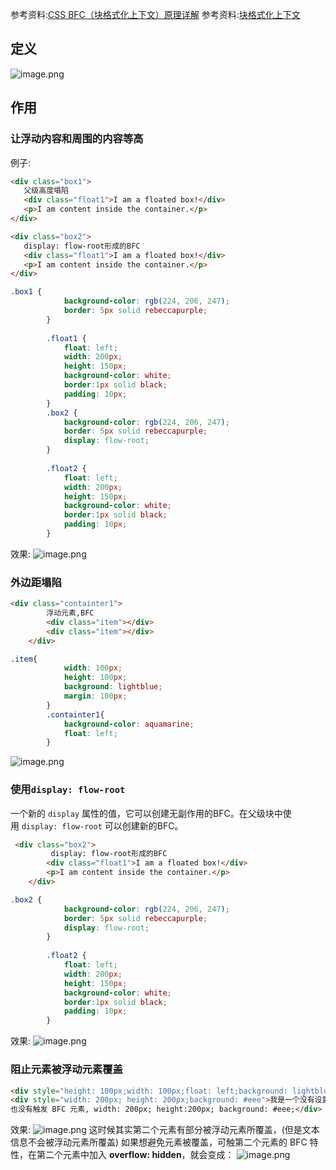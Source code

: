 参考资料:[CSS BFC（块格式化上下文）原理详解](https://blog.csdn.net/qq_36770641/article/details/88972542)
参考资料:[块格式化上下文](https://developer.mozilla.org/zh-CN/docs/Web/Guide/CSS/Block_formatting_context)
## 定义
![image.png](https://cdn.nlark.com/yuque/0/2021/png/309803/1611383551624-2a541949-637d-47c8-92d9-a462e755fda7.png#align=left&display=inline&height=566&margin=%5Bobject%20Object%5D&name=image.png&originHeight=1132&originWidth=1902&size=731119&status=done&style=none&width=951)
## 作用
### 让浮动内容和周围的内容等高
例子:
```html
<div class="box1">
   父级高度塌陷
   <div class="float1">I am a floated box!</div>
   <p>I am content inside the container.</p>
</div>

<div class="box2">
   display: flow-root形成的BFC
   <div class="float1">I am a floated box!</div>
   <p>I am content inside the container.</p>
</div>
```
```css
.box1 {
            background-color: rgb(224, 206, 247);
            border: 5px solid rebeccapurple;
        }
        
        .float1 {
            float: left;
            width: 200px;
            height: 150px;
            background-color: white;
            border:1px solid black;
            padding: 10px;
        }
        .box2 {
            background-color: rgb(224, 206, 247);
            border: 5px solid rebeccapurple;
            display: flow-root;
        }
        
        .float2 {
            float: left;
            width: 200px;
            height: 150px;
            background-color: white;
            border:1px solid black;
            padding: 10px;
        }
```
效果:
![image.png](https://cdn.nlark.com/yuque/0/2021/png/309803/1611384978017-0e67dbef-debe-4692-a942-9ba5d9228ce3.png#align=left&display=inline&height=377&margin=%5Bobject%20Object%5D&name=image.png&originHeight=754&originWidth=1416&size=259011&status=done&style=none&width=708)
### 外边距塌陷
```html
<div class="containter1">
        浮动元素,BFC
        <div class="item"></div>
        <div class="item"></div>
    </div>
```
```css
.item{
            width: 100px;
            height: 100px;
            background: lightblue;
            margin: 100px;
        }
        .containter1{
            background-color: aquamarine;
            float: left;
        }
```
![image.png](https://cdn.nlark.com/yuque/0/2021/png/309803/1611385032847-7d368921-7927-4bb7-844d-3c6793048e3b.png#align=left&display=inline&height=542&margin=%5Bobject%20Object%5D&name=image.png&originHeight=1084&originWidth=644&size=124924&status=done&style=none&width=322)
### 使用`display: flow-root`
一个新的 `display` 属性的值，它可以创建无副作用的BFC。在父级块中使用 `display: flow-root` 可以创建新的BFC。
```html
 <div class="box2">
         display: flow-root形成的BFC
        <div class="float1">I am a floated box!</div>
        <p>I am content inside the container.</p>
    </div>
```
```css
.box2 {
            background-color: rgb(224, 206, 247);
            border: 5px solid rebeccapurple;
            display: flow-root;
        }
        
        .float2 {
            float: left;
            width: 200px;
            height: 150px;
            background-color: white;
            border:1px solid black;
            padding: 10px;
        }  
```
效果:
![image.png](https://cdn.nlark.com/yuque/0/2021/png/309803/1611385153173-62d63b4d-b55b-4ff0-b713-522622e19cff.png#align=left&display=inline&height=206&margin=%5Bobject%20Object%5D&name=image.png&originHeight=412&originWidth=940&size=115861&status=done&style=none&width=470)
### 阻止元素被浮动元素覆盖
```html
<div style="height: 100px;width: 100px;float: left;background: lightblue">我是一个左浮动的元素</div>
<div style="width: 200px; height: 200px;background: #eee">我是一个没有设置浮动, 
也没有触发 BFC 元素, width: 200px; height:200px; background: #eee;</div>
```
效果:
![image.png](https://cdn.nlark.com/yuque/0/2021/png/309803/1611385236592-fd3b7570-f1cd-4fc6-8ede-33efece7779f.png#align=left&display=inline&height=220&margin=%5Bobject%20Object%5D&name=image.png&originHeight=440&originWidth=432&size=37582&status=done&style=none&width=216)
这时候其实第二个元素有部分被浮动元素所覆盖，(但是文本信息不会被浮动元素所覆盖) 如果想避免元素被覆盖，可触第二个元素的 BFC 特性，在第二个元素中加入 **overflow: hidden**，就会变成：
![image.png](https://cdn.nlark.com/yuque/0/2021/png/309803/1611385281091-ccc64ecc-e143-4dc3-894e-156f839e2c77.png#align=left&display=inline&height=223&margin=%5Bobject%20Object%5D&name=image.png&originHeight=446&originWidth=640&size=38474&status=done&style=none&width=320)



